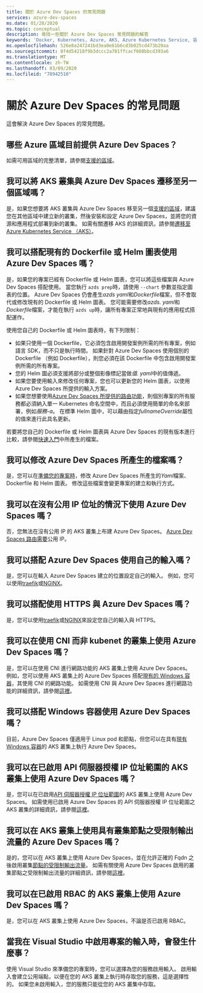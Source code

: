 ```yaml
---
title: 關於 Azure Dev Spaces 的常見問題
services: azure-dev-spaces
ms.date: 01/28/2020
ms.topic: conceptual
description: 尋找一些關於 Azure Dev Spaces 常見問題的解答
keywords: 'Docker, Kubernetes, Azure, AKS, Azure Kubernetes Service, 容器, Helm, 服務網格, 服務網格路由傳送, kubectl, k8s '
ms.openlocfilehash: 526e8a247241bd3ea0e61b6cd3b025cd473b29aa
ms.sourcegitcommit: 8f4d54218f9b3dccc2a701ffcacf608bbcd393a6
ms.translationtype: MT
ms.contentlocale: zh-TW
ms.lasthandoff: 03/09/2020
ms.locfileid: "78942510"
---
```

# <a name="frequently-asked-questions-about-azure-dev-spaces"></a>關於 Azure Dev Spaces 的常見問題

這會解決 Azure Dev Spaces 的常見問題。

## <a name="which-azure-regions-currently-provide-azure-dev-spaces"></a>哪些 Azure 區域目前提供 Azure Dev Spaces？

如需可用區域的完整清單，請參閱[支援的區域][supported-regions]。

## <a name="can-i-migrate-my-aks-cluster-with-azure-dev-spaces-to-another-region"></a>我可以將 AKS 叢集與 Azure Dev Spaces 遷移至另一個區域嗎？

是，如果您想要將 AKS 叢集與 Azure Dev Spaces 移至另一個[支援的區域][supported-regions]，建議您在其他區域中建立新的叢集，然後安裝和設定 Azure Dev Spaces，並將您的資源和應用程式部署到新的叢集。 如需有關遷移 AKS 的詳細資訊，請參閱[遷移至 Azure Kubernetes Service （AKS）][aks-migration]。

## <a name="can-i-use-azure-dev-spaces-with-existing-dockerfiles-or-helm-charts"></a>我可以搭配現有的 Dockerfile 或 Helm 圖表使用 Azure Dev Spaces 嗎？

是，如果您的專案已經有 Dockerfile 或 Helm 圖表，您可以將這些檔案與 Azure Dev Spaces 搭配使用。 當您執行 `azds prep`時，請使用 `--chart` 參數並指定圖表的位置。 Azure Dev Spaces 仍會產生*azds yaml*和*Dockerfile*檔案，但不會取代或修改現有的 Dockerfile 或 Helm 圖表。 您可能需要修改*azds. yaml*和*Dockerfile*檔案，才能在執行 `azds up`時，讓所有專案正常地與現有的應用程式搭配運作。

使用您自己的 Dockerfile 或 Helm 圖表時，有下列限制：
* 如果只使用一個 Dockerfile，它必須包含啟用開發案例所需的所有專案，例如語言 SDK，而不只是執行時間。 如果針對 Azure Dev Spaces 使用個別的 Dockerfile （例如 Dockerfile），則您必須在該 Dockerfile 中包含啟用開發案例所需的所有專案。
* 您的 Helm 圖必須支援將部分或整個影像標記當做*值. yaml*中的值傳遞。
* 如果您要使用輸入來修改任何專案，您也可以更新您的 Helm 圖表，以使用 Azure Dev Spaces 所提供的輸入方案。
* 如果您想要使用[Azure Dev Spaces 所提供的路由功能][dev-spaces-routing]，則個別專案的所有服務都必須納入單一 Kubernetes 命名空間中，而且必須使用簡單的命名來部署，例如*服務-a*。 在標準 Helm 圖中，可以藉由指定*fullnameOverride*屬性的值來進行此具名更新。

若要將您自己的 Dockerfile 或 Helm 圖表與 Azure Dev Spaces 的現有版本進行比較，請參閱[快速入門][quickstart-cli]中所產生的檔案。


## <a name="can-i-modify-the-files-generated-by-azure-dev-spaces"></a>我可以修改 Azure Dev Spaces 所產生的檔案嗎？

是，您可以在[準備您的專案時][dev-spaces-prep]，修改 Azure Dev Spaces 所產生的*Yaml*檔案、Dockerfile 和 Helm 圖表。 修改這些檔案會變更專案的建立和執行方式。

## <a name="can-i-use-azure-dev-spaces-without-a-public-ip-address"></a>我可以在沒有公用 IP 位址的情況下使用 Azure Dev Spaces 嗎？

否，您無法在沒有公用 IP 的 AKS 叢集上布建 Azure Dev Spaces。 [Azure Dev Spaces 路由需要][dev-spaces-routing]公用 IP。

## <a name="can-i-use-my-own-ingress-with-azure-dev-spaces"></a>我可以搭配 Azure Dev Spaces 使用自己的輸入嗎？

是，您可以在輸入 Azure Dev Spaces 建立的位置設定自己的輸入。 例如，您可以使用[traefik][ingress-traefik]或[NGINX][ingress-nginx]。

## <a name="can-i-use-https-with-azure-dev-spaces"></a>我可以搭配使用 HTTPS 與 Azure Dev Spaces 嗎？

是，您可以使用[traefik][ingress-https-traefik]或[NGINX][ingress-https-nginx]來設定您自己的輸入與 HTTPS。

## <a name="can-i-use-azure-dev-spaces-on-a-cluster-that-uses-cni-rather-than-kubenet"></a>我可以在使用 CNI 而非 kubenet 的叢集上使用 Azure Dev Spaces 嗎？ 

是，您可以在使用 CNI 進行網路功能的 AKS 叢集上使用 Azure Dev Spaces。 例如，您可以使用 AKS 叢集上的 Azure Dev Spaces 搭配[現有的 Windows 容器][windows-containers]，其使用 CNI 的網路功能。 如需使用 CNI 與 Azure Dev Spaces 進行網路功能的詳細資訊，請參閱[這裡](configure-networking.md#using-azure-cni)。

## <a name="can-i-use-azure-dev-spaces-with-windows-containers"></a>我可以搭配 Windows 容器使用 Azure Dev Spaces 嗎？

目前，Azure Dev Spaces 僅適用于 Linux pod 和節點，但您可以在具有[現有 Windows 容器][windows-containers]的 AKS 叢集上執行 Azure Dev Spaces。

## <a name="can-i-use-azure-dev-spaces-on-aks-clusters-with-api-server-authorized-ip-address-ranges-enabled"></a>我可以在已啟用 API 伺服器授權 IP 位址範圍的 AKS 叢集上使用 Azure Dev Spaces 嗎？

是，您可以在已啟用[API 伺服器授權 IP 位址範圍][aks-auth-range]的 AKS 叢集上使用 Azure Dev Spaces。 如需使用已啟用 Azure Dev Spaces 的 API 伺服器授權 IP 位址範圍之 AKS 叢集的詳細資訊，請參閱[這裡](configure-networking.md#using-api-server-authorized-ip-ranges)。

## <a name="can-i-use-azure-dev-spaces-on-aks-clusters-with-restricted-egress-traffic-for-cluster-nodes"></a>我可以在 AKS 叢集上使用具有叢集節點之受限制輸出流量的 Azure Dev Spaces 嗎？

是的，您可以在 AKS 叢集上使用 Azure Dev Spaces，並在允許正確的 Fqdn 之後啟用叢集[節點的受限制輸出流量][aks-restrict-egress-traffic]。 如需有關使用 Azure Dev Spaces 啟用的叢集節點之受限制輸出流量的詳細資訊，請參閱[這裡](configure-networking.md#ingress-and-egress-network-traffic-requirements)。

## <a name="can-i-use-azure-dev-spaces-on-rbac-enabled-aks-clusters"></a>我可以在已啟用 RBAC 的 AKS 叢集上使用 Azure Dev Spaces 嗎？

是，您可以在 AKS 叢集上使用 Azure Dev Spaces，不論是否已啟用 RBAC。

## <a name="what-happens-when-i-enable-ingress-for-project-in-visual-studio"></a>當我在 Visual Studio 中啟用專案的輸入時，會發生什麼事？

使用 Visual Studio 來準備您的專案時，您可以選擇為您的服務啟用輸入。 啟用輸入會建立公用端點，以便在您的 AKS 叢集上執行時存取您的服務，這是選擇性的。 如果您未啟用輸入，您的服務只能從您的 AKS 叢集中存取。

[aks-auth-range]: ../aks/api-server-authorized-ip-ranges.md
[aks-auth-range-create]: ../aks/api-server-authorized-ip-ranges.md#create-an-aks-cluster-with-api-server-authorized-ip-ranges-enabled
[aks-auth-range-ranges]: https://github.com/Azure/dev-spaces/tree/master/public-ips
[aks-auth-range-update]: ../aks/api-server-authorized-ip-ranges.md#update-a-clusters-api-server-authorized-ip-ranges
[aks-migration]: ../aks/aks-migration.md
[aks-restrict-egress-traffic]: ../aks/limit-egress-traffic.md
[dev-spaces-prep]: how-dev-spaces-works.md#prepare-your-code
[dev-spaces-routing]: how-dev-spaces-works.md#how-routing-works
[ingress-nginx]: how-to/ingress-https-nginx.md#configure-a-custom-nginx-ingress-controller
[ingress-traefik]: how-to/ingress-https-traefik.md#configure-a-custom-traefik-ingress-controller
[ingress-https-nginx]: how-to/ingress-https-nginx.md#configure-the-nginx-ingress-controller-to-use-https
[ingress-https-traefik]: how-to/ingress-https-traefik.md#configure-the-traefik-ingress-controller-to-use-https
[quickstart-cli]: quickstart-cli.md
[supported-regions]: https://azure.microsoft.com/global-infrastructure/services/?products=kubernetes-service
[windows-containers]: how-to/run-dev-spaces-windows-containers.md